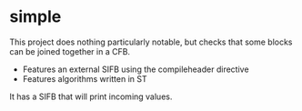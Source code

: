 # simple

This project does nothing particularly notable, but checks that some blocks can be joined together in a CFB. 

* Features an external SIFB using the compileheader directive
* Features algorithms written in ST

It has a SIFB that will print incoming values.